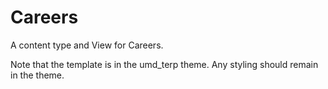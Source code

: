 # Careers

A content type and View for Careers.

Note that the template is in the umd_terp theme. Any styling should remain in the theme.
